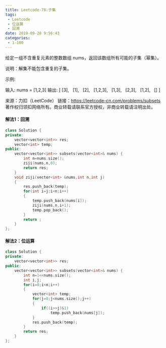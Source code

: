 ```yaml
---
title: Leetcode-78.子集
tags:
 - Leetcode
 - 位运算
 - 回溯
date: 2019-09-28 9:56:43
categories:
 - 1-100
---
```


给定一组不含重复元素的整数数组 nums，返回该数组所有可能的子集（幂集）。

<!--more-->

说明：解集不能包含重复的子集。

示例:

输入: nums = [1,2,3]
输出:
[
  [3],
  [1],
  [2],
  [1,2,3],
  [1,3],
  [2,3],
  [1,2],
  []
]

来源：力扣（LeetCode）
链接：https://leetcode-cn.com/problems/subsets
著作权归领扣网络所有。商业转载请联系官方授权，非商业转载请注明出处。

#### 解法1：回溯

```c++
class Solution {
private:
    vector<vector<int>> res;
    vector<int> temp;
public:
    vector<vector<int>> subsets(vector<int>& nums) {
        int n=nums.size();
        ziji(nums,n,0);
        return res;
    }
    void ziji(vector<int> &nums,int n,int j)
    {
        res.push_back(temp);
        for(int i=j;i<n;i++)
        {
            temp.push_back(nums[i]);
            ziji(nums,n,i+1);
            temp.pop_back();
        }
        return ;
    }
};
```

#### 解法2：位运算

```c++
class Solution {
private:
    vector<vector<int>> res;
public:
    vector<vector<int>> subsets(vector<int>& nums) {
        int n=1<<nums.size();
        int i,j;
        for(i=0;i<n;i++)
        {
            vector<int> temp;
            for(j=0;j<nums.size();j++)
            {
                if((i>>j)&1)
                    temp.push_back(nums[j]);
            }
            res.push_back(temp);
        }
        return res;
    }
};
```

